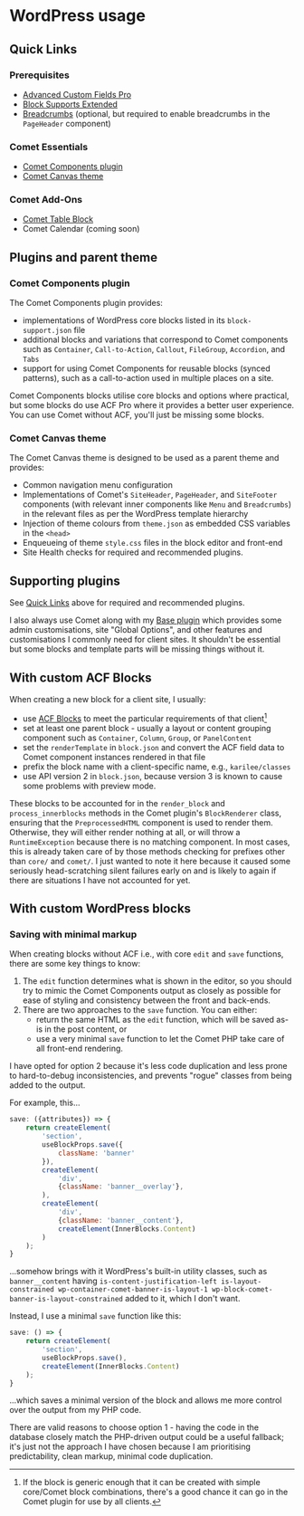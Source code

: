 # WordPress usage

## Quick Links

### Prerequisites

- [Advanced Custom Fields Pro](https://www.advancedcustomfields.com/pro/)
- [Block Supports Extended](https://github.com/humanmade/block-supports-extended)
- [Breadcrumbs](https://github.com/doubleedesign/doublee-breadcrumbs) (optional, but required to enable breadcrumbs in the
    `PageHeader` component)

### Comet Essentials
- [Comet Components plugin](https://github.com/doubleedesign/comet-components/tree/master/packages/comet-plugin)
- [Comet Canvas theme](https://github.com/doubleedesign/comet-components/tree/master/packages/comet-canvas)

### Comet Add-Ons
- [Comet Table Block](https://github.com/doubleedesign/comet-table-block)
- Comet Calendar (coming soon)

## Plugins and parent theme

### Comet Components plugin

The Comet Components plugin provides:

- implementations of WordPress core blocks listed in its `block-support.json` file
- additional blocks and variations that correspond to Comet components such as `Container`, `Call-to-Action`, `Callout`,
  `FileGroup`, `Accordion`, and `Tabs`
- support for using Comet Components for reusable blocks (synced patterns), such as a call-to-action used in multiple
  places on a site.

Comet Components blocks utilise core blocks and options where practical, but some blocks do use ACF Pro where it
provides a better user experience. You can use Comet without ACF, you'll just be missing some blocks.

### Comet Canvas theme

The Comet Canvas theme is designed to be used as a parent theme and provides:

- Common navigation menu configuration
- Implementations of Comet's `SiteHeader`, `PageHeader`, and `SiteFooter` components (with relevant inner components
  like `Menu` and `Breadcrumbs`) in the relevant files as per the WordPress template hierarchy
- Injection of theme colours from `theme.json` as embedded CSS variables in the `<head>`
- Enqueueing of theme `style.css` files in the block editor and front-end
- Site Health checks for required and recommended plugins.

## Supporting plugins

See [Quick Links](#quick-links) above for required and recommended plugins.

I also always use Comet along with my [Base plugin](https://github.com/doubleedesign/doublee-base-plugin) which provides
some admin customisations, site "Global Options", and other features and customisations I commonly need for client
sites. It shouldn't be essential but some blocks and template parts will be missing things without it.

## With custom ACF Blocks

When creating a new block for a client site, I usually:

- use [ACF Blocks](https://www.advancedcustomfields.com/resources/blocks/) to meet the particular requirements of that
  client[^1]
- set at least one parent block - usually a layout or content grouping component such as `Container`, `Column`, `Group`,
  or `PanelContent`
- set the `renderTemplate` in `block.json` and convert the ACF field data to Comet component instances rendered in that
  file
- prefix the block name with a client-specific name, e.g., `karilee/classes`
- use API version 2 in `block.json`, because version 3 is known to cause some problems with preview mode.

These blocks to be accounted for in the `render_block` and `process_innerblocks` methods in the Comet plugin's
`BlockRenderer` class, ensuring that the `PreprocessedHTML` component is used to render them.
Otherwise, they will either render nothing at all, or will throw a `RuntimeException` because there is no matching
component.
In most cases, this is already taken care of by those methods checking for prefixes other than `core/` and `comet/`. I
just wanted to note it here because it caused some seriously head-scratching silent failures early on and is likely to
again if there are situations I have not accounted for yet.

[^1]: If the block is generic enough that it can be created with simple core/Comet block combinations, there's a good
chance it can go in the Comet plugin for use by all clients.

## With custom WordPress blocks

### Saving with minimal markup

When creating blocks without ACF i.e., with core `edit` and `save` functions, there are some key things to know:

1. The `edit` function determines what is shown in the editor, so you should try to mimic the Comet Components output as
   closely as possible for ease of styling and consistency between the front and back-ends.
2. There are two approaches to the `save` function. You can either:
    - return the same HTML as the `edit` function, which will be saved as-is in the post content, or
    - use a very minimal `save` function to let the Comet PHP take care of all front-end rendering.

I have opted for option 2 because it's less code duplication and less prone to hard-to-debug inconsistencies, and
prevents "rogue" classes from being added to the output.

For example, this...

```javascript
save: ({attributes}) => {
	return createElement(
		'section',
		useBlockProps.save({
			className: 'banner'
		}),
		createElement(
			'div',
			{className: 'banner__overlay'},
		),
		createElement(
			'div',
			{className: 'banner__content'},
			createElement(InnerBlocks.Content)
		)
	);
}
```

...somehow brings with it WordPress's built-in utility classes, such as `banner__content` having
`is-content-justification-left is-layout-constrained wp-container-comet-banner-is-layout-1 wp-block-comet-banner-is-layout-constrained`
added to it, which I don't want.

Instead, I use a minimal `save` function like this:

```javascript
save: () => {
	return createElement(
		'section',
		useBlockProps.save(),
		createElement(InnerBlocks.Content)
	);
}
```

...which saves a minimal version of the block and allows me more control over the output from my PHP code.

There are valid reasons to choose option 1 - having the code in the database closely match the PHP-driven output could
be a useful fallback; it's just not the approach I have chosen because I am prioritising predictability, clean markup,
minimal code duplication.

